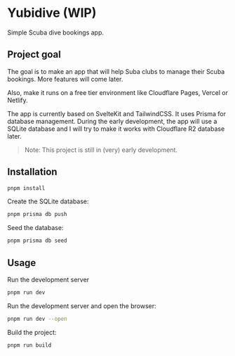 # Yubidive (WIP)

Simple Scuba dive bookings app.

## Project goal

The goal is to make an app that will help Suba clubs to manage their Scuba bookings. More features will come later.

Also, make it runs on a free tier environment like Cloudflare Pages, Vercel or Netlify.

The app is currently based on SvelteKit and TailwindCSS. It uses Prisma for database management.
During the early development, the app will use a SQLite database and I will try to make it works with Cloudflare R2 database later.

> Note: This project is still in (very) early development.

## Installation

```bash
pnpm install
```

Create the SQLite database:

```bash
pnpm prisma db push
```

Seed the database:

```bash
pnpm prisma db seed
```

## Usage

Run the development server

```bash
pnpm run dev
```

Run the development server and open the browser:

```bash
pnpm run dev --open
```

Build the project:

```bash
pnpm run build
```
